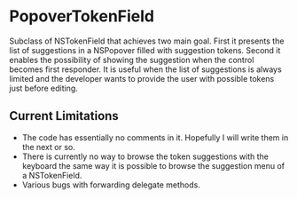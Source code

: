 PopoverTokenField
=================

Subclass of NSTokenField that achieves two main goal. First it presents the list of
suggestions in a NSPopover filled with suggestion tokens. Second it enables the 
possibility of showing the suggestion when the control becomes first responder.
It is useful when the list of suggestions is always limited and the developer wants to
provide the user with possible tokens just before editing.

Current Limitations
-----------------

* The code has essentially no comments in it. Hopefully I will write them in the next
or so.
* There is currently no way to browse the token suggestions with the keyboard the same 
way it is possible to browse the suggestion menu of a NSTokenField.
* Various bugs with forwarding delegate methods.
